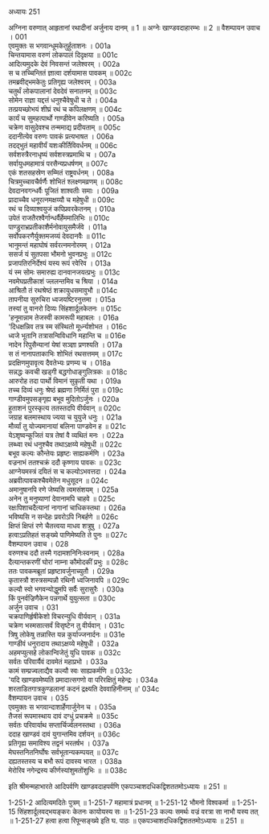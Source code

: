 अध्यायः 251

अग्निना वरुणात् आहृतानां रथादीनां अर्जुनाय दानम् ॥ 1 ॥ अग्नेः खाण्डवदाहारम्भः ॥ 2 ॥
वैशम्पायन उवाच ।	001  
एवमुक्तः स भगवान्धूमकेतुर्हुताशनः ।	001a  
चिन्तयामास वरुणं लोकपालं दिदृक्षया ॥	001c  
आदित्यमुदके देवं निवसन्तं जलेश्वरम् ।	002a  
स च तच्चिन्तितं ज्ञात्वा दर्शयामास पावकम् ॥	002c  
तमब्रवीद्भमकेतुः प्रतिगृह्य जलेश्वरम् ।	003a  
चतुर्थं लोकपालानां देवदेवं सनातनम् ॥	003c  
सोमेन राज्ञा यद्दत्तं धनुश्चैवेषुधी च ते ।	004a  
तत्प्रयच्छोभयं शीघ्रं रथं च कपिलक्षणम् ॥	004c  
कार्यं च सुमहत्पार्थो गाण्डीवेन करिष्यति ।	005a  
चक्रेण वासुदेवश्च तन्ममाद्य प्रदीयताम् ॥	005c  
ददानीत्येव वरुणः पावकं प्रत्यभाषत ।	006a  
तदद्भुतं महावीर्यं यशःकीर्तिविवर्धनम् ॥	006c  
सर्वशस्त्रैरनाधृष्यं सर्वशस्त्रप्रमाथि च ।	007a  
सर्वायुधमहामात्रं परसैन्यप्रधर्षणम् ॥	007c  
एकं शतसहस्रेण सम्मितं राष्ट्रवर्धनम् ।	008a  
चित्रमुच्चावचैर्वर्णैः शोभितं श्लक्ष्णमव्रणम् ॥	008c  
देवदानवगन्धर्वैः पूजितं शाश्वतीः समाः ।	009a  
प्रादाच्चैव धनूरत्नमक्षय्यौ च महेषुधी ॥	009c  
रथं च दिव्याश्वयुजं कपिप्रवरकेतनम् ।	010a  
उपेतं राजतैरश्वैर्गान्धर्वैर्हेममालिभिः ॥	010c  
पाण्डुराभ्रप्रतीकाशैर्मनोवायुसमैर्जवे ।	011a  
सर्वोपकरणैर्युक्तमजय्यं देवदानवैः ॥	011c  
भानुमन्तं महाघोषं सर्वरत्नमनोरमम् ।	012a  
ससर्ज यं सुतपसा भौमनो भुवनप्रभुः ॥	012c  
प्रजापतिरनिर्देश्यं यस्य रूपं रवेरिव ।	013a  
यं स्म सोमः समारुह्य दानवानजयत्प्रभुः ॥	013c  
नवमेघप्रतीकाशं ज्ललन्तमिव च श्रिया ।	014a  
आश्रितौ तं रथश्रेष्ठं शक्रायुधसमावुभौ ॥	014c  
तापनीया सुरुचिरा ध्वजयष्टिरनुत्तमा ।	015a  
तस्यां तु वानरो दिव्यः सिंहशार्दूलकेतनः ॥	015c  
\'हनूमान्नाम तेजस्वी कामरूपी महाबलः ।	016a  
\'दिधक्षन्निव तत्र स्म संस्थितो मूर्ध्न्यशोभत ।	016c  
ध्वजे भूतानि तत्रासन्विविधानि महान्ति च ॥	016e  
नादेन रिपुसैन्यानां येषां सञ्ज्ञा प्रणश्यति ।	017a  
स तं नानापताकाभिः शोभितं रथसत्तमम् ॥	017c  
प्रदक्षिणमुपावृत्य दैवतेभ्यः प्रणम्य च ।	018a  
सन्नद्धः कवची खड्गी बद्धगोधाङ्गुलित्रकः ॥	018c  
आरुरोह तदा पार्थो विमानं सुकृती यथा ।	019a  
तच्च दिव्यं धनुः श्रेष्ठं ब्रह्मणा निर्मितं पुरा ॥	019c  
गाण्डीवमुपसङ्गृह्य बभूव मुदितोऽर्जुनः ।	020a  
हुताशनं पुरस्कृत्य ततस्तदपि वीर्यवान् ॥	020c  
जग्राह बलमास्थाय ज्यया च युयुजे धनुः ।	021a  
मौर्व्यां तु योज्यमानायां बलिना पाण्डवेन ह ॥	021c  
येऽशृष्वन्कूजितं यत्र तेषां वै व्यथितं मनः ।	022a  
लब्ध्वा रथं धनुश्चैव तथाऽक्षय्ये महेषुधी ॥	022c  
बभूव कल्यः कौन्तेयः प्रहृष्टः साह्यकर्मणि ।	023a  
वज्रनाभं ततश्चक्रं ददौ कृष्णाय पावकः ॥	023c  
आग्नेयमस्त्रं दयितं स च कल्योऽभवत्तदा ।	024a  
अब्रवीत्पावकश्चैवमेतेन मधुसूदन ॥	024c  
अमानुषानपि रणे जेष्यसि त्वमसंशयम् ।	025a  
अनेन तु मनुष्याणां देवानामपि चाहवे ॥	025c  
रक्षःपिशाचदैत्यानां नागानां चाधिकस्तथा ।	026a  
भविष्यसि न सन्देहः प्रवरोऽपि निबर्हणे ॥	026c  
क्षिप्तं क्षिप्तं रणे चैतत्त्वया माधव शत्रुषु ।	027a  
हत्वाऽप्रतिहतं सङ्ख्ये पाणिमेष्यति ते पुनः ॥	027c  
वैशम्पायन उवाच ।	028  
वरुणश्च ददौ तस्मै गदामशनिनिःस्वनाम् ।	028a  
दैत्यान्तकरणीं घोरां नाम्ना कौमोदकीं प्रभुः ॥	028c  
ततः पावकमब्रूतां प्रहृष्टावर्जुनाच्युतौ ।	029a  
कृतास्त्रौ शस्त्रसम्पन्नौ रथिनौ ध्वजिनावपि ॥	029c  
कल्यौ स्वो भगवन्योद्धुमपि सर्वैः सुरासुरैः ।	030a  
किं पुनर्वज्रिणैकेन पन्नगार्थे युयुत्सता ॥	030c  
अर्जुन उवाच ।	031  
चक्रपाणिर्हृषीकेशो विचरन्युधि वीर्यवान् ।	031a  
चक्रेण भस्मसात्सर्वं विसृष्टेन तु वीर्यवान् ।	031c  
त्रिषु लोकेषु तन्नास्ति यन्न कुर्याज्जनार्दनः ॥	031e  
गाण्डीवं धनुरादाय तथाऽक्षय्ये महेषुधी ।	032a  
अहमप्युत्सहे लोकान्विजेतुं युधि पावक ॥	032c  
सर्वतः परिवार्यैवं दावमेतं महाप्रभो ।	033a  
कामं सम्प्रज्वलाद्यैव कल्यौ स्वः साह्यकर्मणि ॥	033c  
\'यदि खाण्डवमेष्यति प्रमादात्सगणो वा परिरक्षितुं महेन्द्रः ।	034a  
शरताडितगात्रकुण्डलानां कदनं द्रक्ष्यति देववाहिनीनाम् ॥\'	034c  
वैशम्पायन उवाच ।	035  
एवमुक्तः स भगवान्दाशार्हेणार्जुनेन च ।	035a  
तैजसं रूपमास्थाय दावं दग्धुं प्रचक्रमे ॥	035c  
सर्वतः परिवार्याथ सप्तार्चिर्ज्वलनस्तथा ।	036a  
ददाह खाण्डवं दावं युगान्तमिव दर्शयन् ॥	036c  
प्रतिगृह्य समाविश्य तद्वनं भरतर्षभ ।	037a  
मेघस्तनितनिर्घोषः सर्वभूतान्यकम्पयत् ॥	037c  
दह्यतस्तस्य च बभौ रूपं दावस्य भारत ।	038a  
मेरोरिव नगेन्द्रस्य कीर्णस्यांशुमतोंशुभिः ॥ ॥	038c  

इति श्रीमन्महाभारते आदिपर्वणि खाण्डवदाहपर्वणि एकपञ्चाशदधिकद्विशततमोऽध्यायः ॥ 251 ॥

1-251-2 आदित्यमदितेः पुत्रम् ॥ 1-251-7 महामात्रं प्रधानम् ॥ 1-251-12 भौमनो विश्वकर्मा ॥ 1-251-15 सिंहशार्दूलवद्भयङ्करः केतनः कायोयस्य सः ॥ 1-251-23 कल्यः समर्थः वज्रं वरत्रा सा नाभौ यस्य तत् ॥ 1-251-27 हत्वा हत्वा रिपून्सङ्ख्ये इति घ. पाठः ॥ एकपञ्चाशदधिकद्विशततमोऽध्यायः ॥ 251 ॥
